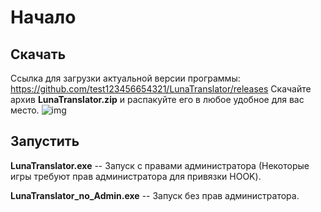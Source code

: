
# Начало

## Скачать

Ссылка для загрузки актуальной версии программы: <a  target="_blank" href="https://github.com/test123456654321/LunaTranslator/releases">https://github.com/test123456654321/LunaTranslator/releases</a>
Скачайте архив **LunaTranslator.zip** и распакуйте его в любое удобное для вас место.
![img](../images/ru/download_ru.png)

## Запустить

**LunaTranslator.exe** -- Запуск с правами администратора (Некоторые игры требуют прав администратора для привязки HOOK).

**LunaTranslator_no_Admin.exe** -- Запуск без прав администратора.